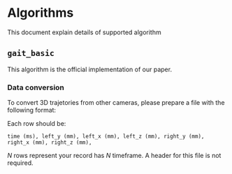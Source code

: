 # Algorithms
This document explain details of supported algorithm

## `gait_basic`
This algorithm is the official implementation of our paper.

### Data conversion
To convert 3D trajetories from other cameras, please prepare a file with the following format:

Each row should be:
```
time (ms), left_y (mm), left_x (mm), left_z (mm), right_y (mm), right_x (mm), right_z (mm), 
```
*N* rows represent your record has *N* timeframe. A header for this file is not required.